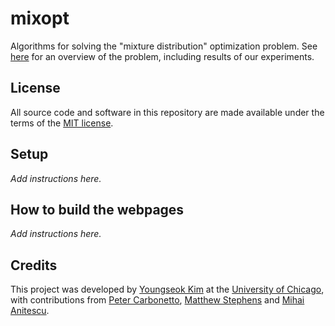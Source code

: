 # mixopt

Algorithms for solving the "mixture distribution" optimization
problem. See [here](https://stephenslab.github.io/mixopt) for an
overview of the problem, including results of our experiments.

## License

All source code and software in this repository are made available
under the terms of the
[MIT license](https://opensource.org/licenses/mit-license.html).

## Setup

*Add instructions here.*

## How to build the webpages

*Add instructions here.*

## Credits

This project was developed by
[Youngseok Kim](https://github.com/youngseok-kim)
at the [University of Chicago](https://www.uchicago.edu),
with contributions from
[Peter Carbonetto](https://pcarbo.github.io),
[Matthew Stephens](http://stephenslab.uchicago.edu) and
[Mihai Anitescu](http://www.mcs.anl.gov/~anitescu).

